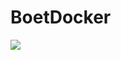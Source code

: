 # BoetDocker

<a href="url"><img src="https://img.shields.io/github/license/bringeroffires/BoetDocker"></a>
